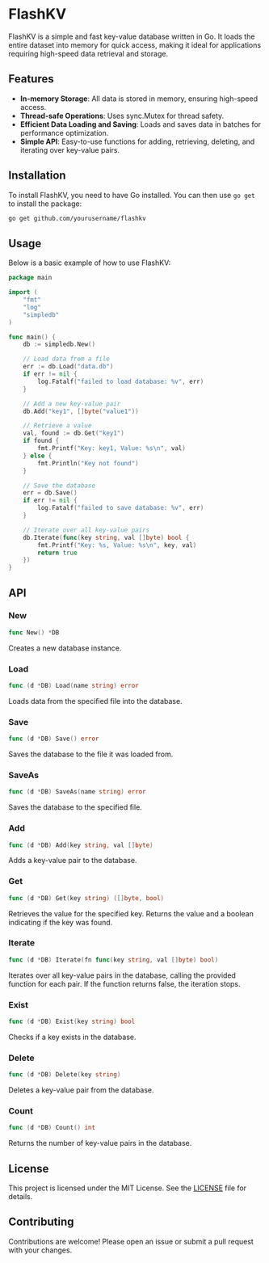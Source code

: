 # FlashKV

FlashKV is a simple and fast key-value database written in Go. It loads the entire dataset into memory for quick access, making it ideal for applications requiring high-speed data retrieval and storage.

## Features

- **In-memory Storage**: All data is stored in memory, ensuring high-speed access.
- **Thread-safe Operations**: Uses sync.Mutex for thread safety.
- **Efficient Data Loading and Saving**: Loads and saves data in batches for performance optimization.
- **Simple API**: Easy-to-use functions for adding, retrieving, deleting, and iterating over key-value pairs.

## Installation

To install FlashKV, you need to have Go installed. You can then use `go get` to install the package:

```sh
go get github.com/yourusername/flashkv
```

## Usage

Below is a basic example of how to use FlashKV:

```go
package main

import (
	"fmt"
	"log"
	"simpledb"
)

func main() {
	db := simpledb.New()

	// Load data from a file
	err := db.Load("data.db")
	if err != nil {
		log.Fatalf("failed to load database: %v", err)
	}

	// Add a new key-value pair
	db.Add("key1", []byte("value1"))

	// Retrieve a value
	val, found := db.Get("key1")
	if found {
		fmt.Printf("Key: key1, Value: %s\n", val)
	} else {
		fmt.Println("Key not found")
	}

	// Save the database
	err = db.Save()
	if err != nil {
		log.Fatalf("failed to save database: %v", err)
	}

	// Iterate over all key-value pairs
	db.Iterate(func(key string, val []byte) bool {
		fmt.Printf("Key: %s, Value: %s\n", key, val)
		return true
	})
}
```

## API

### New

```go
func New() *DB
```

Creates a new database instance.

### Load

```go
func (d *DB) Load(name string) error
```

Loads data from the specified file into the database.

### Save

```go
func (d *DB) Save() error
```

Saves the database to the file it was loaded from.

### SaveAs

```go
func (d *DB) SaveAs(name string) error
```

Saves the database to the specified file.

### Add

```go
func (d *DB) Add(key string, val []byte)
```

Adds a key-value pair to the database.

### Get

```go
func (d *DB) Get(key string) ([]byte, bool)
```

Retrieves the value for the specified key. Returns the value and a boolean indicating if the key was found.

### Iterate

```go
func (d *DB) Iterate(fn func(key string, val []byte) bool)
```

Iterates over all key-value pairs in the database, calling the provided function for each pair. If the function returns false, the iteration stops.

### Exist

```go
func (d *DB) Exist(key string) bool
```

Checks if a key exists in the database.

### Delete

```go
func (d *DB) Delete(key string)
```

Deletes a key-value pair from the database.

### Count

```go
func (d *DB) Count() int
```

Returns the number of key-value pairs in the database.

## License

This project is licensed under the MIT License. See the [LICENSE](LICENSE) file for details.

## Contributing

Contributions are welcome! Please open an issue or submit a pull request with your changes.